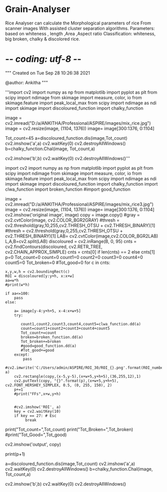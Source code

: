 # Grain-Analyser
Rice Analyser can calculate the Morphological parameters of rice From scanner images With assisted cluster separation algorithms. Parameters: based on whiteness , length ,Area ,Aspect ratio  Classification: whiteness, big broken, chalky &amp; discolored rice.

# -*- coding: utf-8 -*-
"""
Created on Tue Sep 28 10:26:38 2021

@author: Ankitha
"""

'''import cv2
import numpy as np
from matplotlib import pyplot as plt
from scipy import ndimage
from skimage import measure, color, io
from skimage.feature import peak_local_max
from scipy import ndimage as ndi
import skimage
import discoloured_function
import chalky_function

image = cv2.imread("D:/a/ANKITHA/Professional/ASPIRE/images/mix_rice.jpg")
image = cv2.resize(image, (1104, 1376))
image= image[300:1376, 0:1104]

Tot_count=45
a=discoloured_function.dis(image,Tot_count)
cv2.imshow('a',a) 
cv2.waitKey(0)
cv2.destroyAllWindows()
b=chalky_function.Chal(image, Tot_count,a)

cv2.imshow('b',b) 
cv2.waitKey(0)
cv2.destroyAllWindows()'''

import cv2
import numpy as np
from matplotlib import pyplot as plt
from scipy import ndimage
from skimage import measure, color, io
from skimage.feature import peak_local_max
from scipy import ndimage as ndi
import skimage
import discoloured_function
import chalky_function
import clwa_function
import broken_function
#import good_function

image = cv2.imread("D:/a/ANKITHA/Professional/ASPIRE/images/mix_rice3.jpg")
image = cv2.resize(image, (1104, 1376))
image= image[300:1376, 0:1104]
cv2.imshow('original image', image)
copy = image.copy()
#gray = cv2.cvtColor(image, cv2.COLOR_BGR2GRAY)
#thresh = cv2.threshold(gray,10,255,cv2.THRESH_OTSU + cv2.THRESH_BINARY)[1]
#thresh = cv2.threshold(gray,0,255,cv2.THRESH_OTSU + cv2.THRESH_BINARY)[1]
LAB= cv2.cvtColor(image,cv2.COLOR_BGR2LAB)
L,A,B=cv2.split(LAB)
discoloured = cv2.inRange(B, 0, 95)
cnts = cv2.findContours(discoloured, cv2.RETR_TREE, cv2.CHAIN_APPROX_SIMPLE)
cnts = cnts[0] if len(cnts) == 2 else cnts[1]
p=0
Tot_count=0
count=0
count1=0
count2=0
count3=0
count4=0
count5=0
Tot_broken=0
#Tot_good=0
for c in cnts:
    
    x,y,w,h = cv2.boundingRect(c)
    ROI = discoloured[y:y+h, x:x+w]
    aa=w*h
    #print(w*h)
       
    if aa<=100:
        pass
    else:
           
        a= image[y-4:y+h+5, x-4:x+w+5]
        try:
            
           count1,count2,count3,count4,count5=clwa_function.dd(a)
           count=count1+count2+count3+count4+count5
           Tot_count+=count
           broken=broken_function.dd(a)
           Tot_broken+=broken
           #good=good_function.dd(a)
           #Tot_good+=good
        except:
            pass
        #cv2.imwrite('C:/Users/admin/ASPIRE/ROI_30/ROI_{}.png'.format(ROI_number), a)
        cv2.rectangle(copy,(x-5,y-5),(x+w+5,y+h+5),(36,255,12),1)
        cv2.putText(copy, "{}".format(p),(x+w+5,y+h+5), cv2.FONT_HERSHEY_SIMPLEX, 0.5, (0, 255, 150), 2)
        p+=1
        #print("FFs",x+w,y+h)
            
        
        #cv2.imshow('ROI', a)
        key = cv2.waitKey(10)
        if key == 27: # Esc
             break
print("Tot_count=",Tot_count)
print("Tot_Broken=",Tot_broken)
#print("Tot_Good=",Tot_good)

cv2.imshow('output', copy)

print(p+1)

a=discoloured_function.dis(image,Tot_count)
cv2.imshow('a',a) 
cv2.waitKey(0)
cv2.destroyAllWindows()
b=chalky_function.Chal(image, Tot_count,a)

cv2.imshow('b',b) 
cv2.waitKey(0)
cv2.destroyAllWindows()
